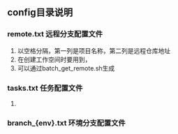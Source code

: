 ## config目录说明
### remote.txt  远程分支配置文件
1. 以空格分隔，第一列是项目名称，第二列是远程仓库地址
2. 在创建工作空间时要用到，
3. 可以通过batch_get_remote.sh生成


### tasks.txt  任务配置文件
1. 


### branch_{env}.txt  环境分支配置文件
